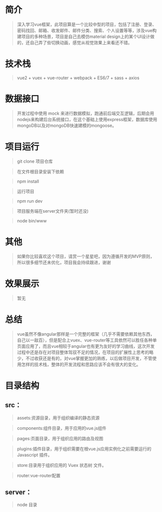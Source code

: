 # 简介

> 深入学习vue框架，此项目算是一个比较中型的项目，包括了注册、登录、密码找回、邮箱、收发邮件、邮件分类、搜索、个人设置等等，涉及vue构建项目的多种场景，项目是自己去模仿material design上的某个UI设计做的，还自己弄了些切换动画，感觉从视觉效果上来看还不错。


# 技术栈

> vue2 + vuex + vue-router + webpack + ES6/7 + sass + axios

# 数据接口

> 开发过程中使用 mock 来进行数据模拟，跑通前后端交互逻辑，后期会用nodejs来构建后台系统接口，在这个基础上使用express框架，数据库使用mongoDB以及对mongoDB快速建模的mongoose。


# 项目运行

> git clone 项目仓库

> 在文件根目录安装下依赖

> npm install 

> 运行项目

> npm run dev

> 项目服务端在server文件夹(暂时还没)

> node bin/www

# 其他

> 如果你比较喜欢这个项目，请赏一个星星吧，因为遵循开发的MVP原则，所以很多细节还未优化，项目我会持续跟进，谢谢

# 效果展示

> 暂无

# 总结

> vue虽然不像angular那样是一个完整的框架（几乎不需要依赖其他东西，自己以一敌百），但是配合上vuex、vue-router等工具依然可以胜任各种单页面应用了，而且vue相较于angular也有更为友好的学习曲线，这次开发过程中还是存在对项目整体驾驭不足的情况，在项目的扩展性上思考的略少，不过收获还是有的，对vue掌握更加的熟练，以后做项目开发，不管使用怎样的技术栈，整体的开发流程和思路应该不会有很大的变化。


# 目录结构

## src：
> assets:资源目录，用于组织编译的静态资源

> components:组件目录，用于应用的vue.js组件

> pages:页面目录，用于组织应用的路由及视图

> plugins:插件目录，用于组织需要在根vue.js应用实例化之前需要运行的 Javascript 插件。

> store:目录用于组织应用的 Vuex 状态树 文件。

> router:vue-router配置
## server：
> node 目录


